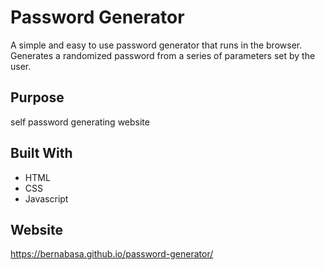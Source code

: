 # Password Generator
A simple and easy to use password generator that runs in the browser. Generates a randomized password from a series of parameters set by the user.
## Purpose 
self password generating website
## Built With
* HTML
* CSS
* Javascript
## Website
https://bernabasa.github.io/password-generator/
